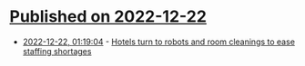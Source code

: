 # [Published on 2022-12-22](index.md)

* [2022-12-22, 01:19:04](https://news.ycombinator.com/item?id=34088541) - [Hotels turn to robots and room cleanings to ease staffing shortages](https://www.npr.org/2022/12/21/1143475374/hotels-labor-worker-shortage-robots-automation)
